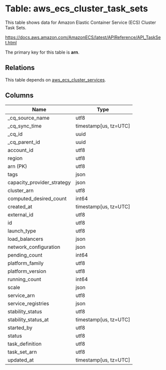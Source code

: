 # Table: aws_ecs_cluster_task_sets

This table shows data for Amazon Elastic Container Service (ECS) Cluster Task Sets.

https://docs.aws.amazon.com/AmazonECS/latest/APIReference/API_TaskSet.html

The primary key for this table is **arn**.

## Relations

This table depends on [aws_ecs_cluster_services](aws_ecs_cluster_services).

## Columns

| Name          | Type          |
| ------------- | ------------- |
|_cq_source_name|utf8|
|_cq_sync_time|timestamp[us, tz=UTC]|
|_cq_id|uuid|
|_cq_parent_id|uuid|
|account_id|utf8|
|region|utf8|
|arn (PK)|utf8|
|tags|json|
|capacity_provider_strategy|json|
|cluster_arn|utf8|
|computed_desired_count|int64|
|created_at|timestamp[us, tz=UTC]|
|external_id|utf8|
|id|utf8|
|launch_type|utf8|
|load_balancers|json|
|network_configuration|json|
|pending_count|int64|
|platform_family|utf8|
|platform_version|utf8|
|running_count|int64|
|scale|json|
|service_arn|utf8|
|service_registries|json|
|stability_status|utf8|
|stability_status_at|timestamp[us, tz=UTC]|
|started_by|utf8|
|status|utf8|
|task_definition|utf8|
|task_set_arn|utf8|
|updated_at|timestamp[us, tz=UTC]|